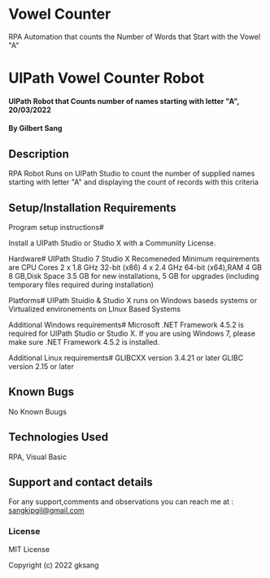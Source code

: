 # Vowel Counter
RPA Automation that counts the Number of Words that Start with the Vowel "A"
# UIPath  Vowel Counter Robot
#### UIPath Robot that Counts number of names starting with letter "A", 20/03/2022
#### By **Gilbert Sang**
## Description
RPA Robot Runs on UIPath Studio to count the number of supplied names starting with letter "A" and displaying the count of records with this criteria

## Setup/Installation Requirements
Program setup instructions#

Install a UIPath Studio or Studio X with a  Communiity License.

Hardware# UIPath Studio 7 Studio X Recomeneded Minimum requirements are CPU Cores	2 x 1.8 GHz 32-bit (x86)	4 x 2.4 GHz 64-bit (x64),RAM	4 GB	8 GB,Disk Space	3.5 GB for new installations, 5 GB for upgrades (including temporary files required during installation)

Platforms# UIPath Stuidio & Studio X runs on Windows baseds systems or Virtualized environements on LInux Based Systems

Additional Windows requirements# Microsoft .NET Framework 4.5.2 is required for UIPath Studio or Studio X. If you are using Windows 7, please make sure .NET Framework 4.5.2 is installed.

Additional Linux requirements# GLIBCXX version 3.4.21 or later GLIBC version 2.15 or later
## Known Bugs
No Known Buugs 
## Technologies Used
RPA, Visual Basic
## Support and contact details
For any support,comments and observations you can reach me at : sangkipgil@gmail.com
### License

MIT License

Copyright (c) 2022 gksang

